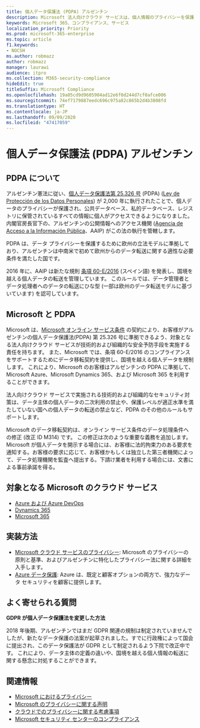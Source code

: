 ```yaml
---
title: 個人データ保護法 (PDPA) アルゼンチン
description: Microsoft 法人向けクラウド サービスは、個人情報のプライバシーを保護するための PDPA 基準に準拠しています。
keywords: Microsoft 365、コンプライアンス、サービス
localization_priority: Priority
ms.prod: microsoft-365-enterprise
ms.topic: article
f1.keywords:
- NOCSH
ms.author: robmazz
author: robmazz
manager: laurawi
audience: itpro
ms.collection: M365-security-compliance
hideEdit: true
titleSuffix: Microsoft Compliance
ms.openlocfilehash: 19a05cd9d9605904ad12e6f0d244d7cf0afce006
ms.sourcegitcommit: 74ef7179887eedc696c975a82c865b2d4b3808fd
ms.translationtype: HT
ms.contentlocale: ja-JP
ms.lasthandoff: 09/09/2020
ms.locfileid: "47417059"
---
```

# <a name="personal-data-protection-act-pdpa-argentina"></a>個人データ保護法 (PDPA) アルゼンチン

## <a name="about-the-pdpa"></a>PDPA について

アルゼンチン憲法に従い、[個人データ保護法第 25.326 号](http://www.jus.gob.ar/media/3201023/personal_data_protection_act25326.pdf) (PDPA) ([Ley de Protección de los Datos Personales](http://servicios.infoleg.gob.ar/infolegInternet/anexos/60000-64999/64790/norma.htm)) が 2,000 年に執行されたことで、個人データのプライバシーが保護され、公共データベース、私的データベース、レジストリに保管されているすべての情報に個人がアクセスできるようになりました。 内閣官房長官下の、アルゼンチンの公開情報へのアクセス機関 ([Agencia de Acceso a la Información Pública](https://www.argentina.gob.ar/aaip)、AAIP) がこの法の執行を管轄します。

PDPA は、データ プライバシーを保護するために欧州の立法モデルに準拠しており、アルゼンチンは中南米で初めて欧州からのデータ転送に関する適性な必要条件を満たした国です。

2016 年に、AAIP は新たな規則 [条項 60-E/2016](http://servicios.infoleg.gob.ar/infolegInternet/anexos/265000-269999/267922/norma.htm) (スペイン語) を発表し、国境を越える個人データの転送を管理しています。 このルールでは、データ管理者とデータ処理者へのデータの転送にひな型 (一部は欧州のデータ転送モデルに基づいています) を認可しています。

## <a name="microsoft-and-the-pdpa"></a>Microsoft と PDPA

Microsoft は、[Microsoft オンライン サービス条件](https://www.microsoftvolumelicensing.com/DocumentSearch.aspx?Mode=3&DocumentTypeId=31) の契約により、お客様がアルゼンチンの個人データ保護法(PDPA) 第 25.326 号に準拠できるよう、対象となる法人向けクラウド サービスが技術的および組織的な安全予防手段を実施する責任を持ちます。 また、Microsoft では、条項 60-E/2016 のコンプライアンスをサポートするためにデータ移転契約を提供し、国境を越える個人データを規制します。 これにより、Microsoft のお客様はアルゼンチンの PDPA に準拠して、Microsoft Azure、Microsoft Dynamics 365、および Microsoft 365 を利用することができます。

法人向けクラウド サービスで実施される技術的および組織的なセキュリティ対策は、データ主体の個人データの二次利用の禁止や、保護レベルが適正水準を満たしていない国への個人データの転送の禁止など、PDPA のその他のルールもサポートします。

Microsoft のデータ移転契約は、オンライン サービス条件のデータ処理条件への修正 (改正 ID M314) です。 この修正は次のような重要な義務を追加します。Microsoft が個人データを開示する場合には、お客様に法的拘束力のある要求を通知する。お客様の要求に応じて、お客様かもしくは独立した第三者機関によって、データ処理機関を監査へ提出する。下請け業者を利用する場合には、文書による事前承諾を得る。

## <a name="microsoft-in-scope-cloud-services"></a>対象となる Microsoft のクラウド サービス

- [Azure および Azure DevOps](https://gallery.technet.microsoft.com/Overview-of-Azure-c1be3942)
- [Dynamics 365](https://download.microsoft.com/download/E/1/9/E1977163-7A86-4812-AC18-C03ADC958AAF/Microsoft_Dynamics_365_Cloud_Service_Compliance_Datasheet.pdf)
- [Microsoft 365](https://servicetrust.microsoft.com/ViewPage/TrustDocuments?command=Download&downloadType=Document&downloadId=9f756cce-b15d-45a9-94d7-6a583dee4401&docTab=6d000410-c9e9-11e7-9a91-892aae8839ad_Compliance_Guides)

## <a name="how-to-implement"></a>実装方法

- [Microsoft クラウド サービスのプライバシー](https://www.microsoft.com/download/details.aspx?id=55710): Microsoft のプライバシーの原則と基準、およびアルゼンチンに特化したプライバシー法に関する詳細を入手します。  
- [Azure データ保護](https://docs.microsoft.com/azure/security/azure-protection-of-customer-data): Azure は、既定と顧客オプションの両方で、強力なデータ セキュリティを顧客に提供します。

## <a name="frequently-asked-questions"></a>よく寄せられる質問

**GDPR が個人データ保護法を変更した方法**

2018 年後期、アルゼンチンではまだ GDPR 関連の規制は制定されていませんでしたが、新たなデータ保護の法案が起草されました。すでに行政権によって国会に提出され、このデータ保護法が GDPR として制定されるよう下院で改正中です。 これにより、データ主体の定義の違いや、国境を越える個人情報の転送に関する懸念に対処することができます。

## <a name="resources"></a>関連情報

- [Microsoft におけるプライバシー](https://privacy.microsoft.com)
- [Microsoft のプライバシーに関する声明](https://privacy.microsoft.com/privacystatement)
- [クラウドでのプライバシーに関する考慮事項](https://download.microsoft.com/download/0/9/D/09DE47F6-F9E5-4C14-B9E8-E8119A130ACC/Privacy_considerations_in_the_cloud.pdf)
- [Microsoft セキュリティ センターのコンプライアンス](https://www.microsoft.com/trust-center/compliance/compliance-overview)

